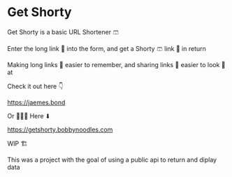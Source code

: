# Get Shorty

Get Shorty is a basic URL Shortener 🩳

Enter the long link 🔗 into the form, and get a Shorty 🩳 link 🔗 in return </br>

Making long links 🔗 easier to remember, and sharing links 🔗 easier to look 👀 at</br>

Check it out here 👇

https://jaemes.bond </br>

Or 🙅🏼‍♂️ Here ⬇

https://getshorty.bobbynoodles.com

WIP 🏗️ </br>

This was a project with the goal of using a public api to return and diplay data
